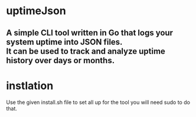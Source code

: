 # uptimeJson

A simple CLI tool written in Go that logs your system uptime into JSON files.  
It can be used to track and analyze uptime history over days or months.
---
# instlation

Use the given install.sh file to set all up for the tool you will need sudo to do that. 